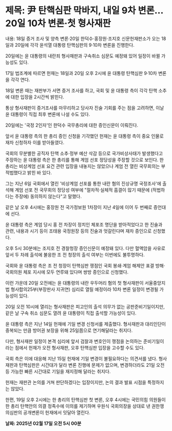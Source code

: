 # **제목: 尹 탄핵심판 막바지, 내일 9차 변론…20일 10차 변론·첫 형사재판**

  내용: 18일 증거 조사 및 양측 변론·20일 한덕수·홍장원·조지호 신문헌재판소가 오는 18일과 20일에 각각 윤석열 대통령 탄핵심판의 9·10차 변론을 진행한다.

20일에는 윤 대통령의 내란죄 형사재판과 구속취소 심문도 예정돼 있어 일정이 바뀔 가능성도 있다. 

17일 법조계에 따르면 헌재는 18일과 20일 오후 2시에 윤 대통령 탄핵심판 9·10차 변론을 각각 연다.

18일 변론 때는 재판부가 서면 증거 조사를 하고, 국회 및 윤 대통령 측이 각각 탄핵 소추에 대한 입장을 2시간씩 밝힌다. 

통상 형사재판이 증거조사를 마무리하고 당사자 진술 기회를 주는 점을 고려하면, 이날 윤 대통령이 직접 최후 변론에 나설 수도 있다. 

20일에는 '국정 2인자'인 한덕수 국무총리에 대한 증인신문이 이뤄진다. 

앞서 윤 대통령 측의 한 총리 증인 신청을 기각했던 헌재는 윤 대통령 측이 중요 인물로 재차 신청하자 이를 받아들였다.

국회의 무분별한 공직자 탄핵 소추·정부 예산 삭감 등으로 국가비상사태가 발생했다고 주장하는 윤 대통령 측은 한 총리를 통해 계엄 선포 정당성을 주장할 것으로 보인다. 한 총리는 비상계엄 선포 요건 관련 입장을 내놓지는 않았으나 계엄 전 열린 국무회의는 부적법했다고 밝힌 바 있다. 

그는 지난 6일 국회에서 열린 '비상계엄 선포를 통한 내란 혐의 진상규명 국정조사'에 출석해 계엄 선포 전 국무회의 정당성 여부에 "절차적·실체적 흠결이 많기 때문에 (적법하다는 주장에) 동의하지 않는다"고 말했다.

같은 날 오후 4시에는 홍장원 전 국가정보원 1차장이 지난 4일에 이어 두 번째로 증언대에 선다.

윤 대통령 측은 계엄 당시 홍 전 차장이 정치인 체포조 명단을 받아적었다고 한 진술과 관련, 내용과 시기 등이 조태용 국정원장 등의 진술과 엇갈린다며 재차 증인으로 신청했다.

오후 5시 30분에는 조지호 전 경찰청장 증인신문이 예정돼 있다. 다만 혈액암을 사유로 앞서 두 차례 출석에 불응한 조 전 청장의 출석 여부는 이번에도 불투명하다.

국회와 윤 대통령 측은 조 전 청장이 탄핵심판 쟁점인 국회 봉쇄·계엄 해제안 표결 방해·국회의원 체포 지시에 모두 연루돼 있다며 쌍방 증인으로 신청했다.

이런 가운데 20일 오전에는 윤 대통령의 내란 우두머리 혐의 첫 형사재판이 서울중앙지법 형사합의25부(부장판사 지귀연) 심리로 열릴 예정이라 10차 변론 일정이 변경될 가능성이 있다. 

20일 오전 10시에 열리는 형사재판은 피고인의 출석 의무가 없는 공판준비기일이지만, 같은 날 구속 취소 심문도 열려 윤 대통령이 직접 출석할 가능성이 있다. 

윤 대통령 측은 지난 14일 헌재에 기일 변경 신청서를 제출했다. 형사재판과 대리인단이 중복되는 만큼 방어권 보장을 위해 25일쯤으로 연기해달라는 취지다.

다만, 형사재판 일정이 본격 심리에 앞서 검찰과 변호인이 쟁점을 논의하는 준비기일이라는 점에서 헌재가 오전 형사재판, 오후 탄핵심판 입장을 고수할 수도 있다.

국회 측은 이에 대응해 지난 15일 헌재에 기일 변경이 불필요하다는 의견서를 냈다. 형사재판과 탄핵심판은 시간대가 달라 변론 진행에 문제가 없으며, 변경하더라도 21일 오전 등 가능한 빠른 시간대로 기일을 재지정해 달라는 취지다.

헌재는 재판관 논의를 거쳐 판단하겠다는 입장이지만, 논의 결과 발표 시점을 특정하지는 않았다.

한편, 19일 오후 2시에는 한 총리의 탄핵심판 첫 변론, 오후 4시에는 국민의힘 의원들이 한 총리 탄핵안의 의결 정족수에 이의를 제기하며 우원식 국회의장을 상대로 낸 권한쟁의심판의 공개변론이 헌재에서 잇달아 열린다.

  **날짜: 2025년 02월 17일 오전 5시 00분**